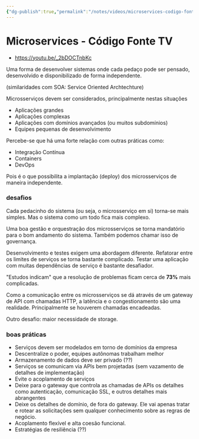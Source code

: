 ```yaml
---
{"dg-publish":true,"permalink":"/notes/videos/microservices-codigo-fonte-tv/","dgHomeLink":true,"dgPassFrontmatter":false,"dgShowBacklinks":true,"dgShowLocalGraph":false}
---
```


# Microservices - Código Fonte TV

- <https://youtu.be/_2bDOCTnbKc>

Uma forma de desenvolver sistemas onde cada pedaço pode ser pensado, desenvolvido e disponibilizado de forma independente.

(similaridades com SOA: Service Oriented Archtechture)

Microsserviços devem ser considerados, principalmente nestas situações

- Aplicações grandes
- Aplicações complexas
- Aplicações com domínios avançados (ou muitos subdomínios)
- Equipes pequenas de desenvolvimento

Percebe-se que há uma forte relação com outras práticas como:

- Integração Contínua
- Containers
- DevOps

Pois é o que possibilita a implantação (deploy) dos microsserviços de maneira independente.

### desafios

Cada pedacinho do sistema (ou seja, o microsserviço em si) torna-se mais simples. Mas o sistema como um todo fica mais complexo.

Uma boa gestão e orquestração dos microsserviços se torna mandatório para o bom andamento do sistema. Também podemos chamar isso de governança.

Desenvolvimento e testes exigem uma abordagem diferente. Refatorar entre os limites de serviços se torna bastante complicado. Testar uma aplicação com muitas dependências de serviço é bastante desafiador.

"Estudos indicam" que a resolução de problemas ficam cerca de **73%** mais complicadas.

Como a comunicação entre os microsserviços se dá através de um gateway de API com chamadas HTTP, a latência e o congestionamento são uma realidade. Principalmente se houverem chamadas encadeadas.

Outro desafio: maior necessidade de storage.


### boas práticas

- Serviços devem ser modelados em torno de domínios da empresa
- Descentralize o poder, equipes autônomas trabalham melhor
- Armazenamento de dados deve ser privado (??)
- Serviços se comunicam via APIs bem projetadas (sem vazamento de detalhes de implementação)
- Evite o acoplamento de serviços
- Deixe para o gateway que controla as chamadas de APIs os detalhes como autenticação, comunicação SSL, e outros detalhes mais abrangentes
- Deixe os detalhes de domínio, de fora do gateway. Ele vai apenas tratar e rotear as solicitações sem qualquer conhecimento sobre as regras de negócio.
- Acoplamento flexível e alta coesão funcional.
- Estratégias de resiliência (??)
